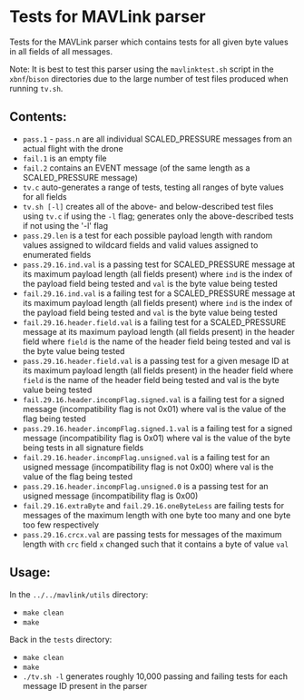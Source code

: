 # Tests for MAVLink parser

Tests for the MAVLink parser which contains tests for all given byte values in all fields of all messages.

Note: It is best to test this parser using the `mavlinktest.sh` script in the `xbnf`/`bison` directories due to the large number of test files produced when running `tv.sh`.

## Contents:

* `pass.1` - `pass.n` are all individual SCALED_PRESSURE messages from an actual flight with the drone
* `fail.1` is an empty file
* `fail.2` contains an EVENT message (of the same length as a SCALED_PRESSURE message)
* `tv.c` auto-generates a range of tests, testing all ranges of byte values for all fields
* `tv.sh [-l]` creates all of the above- and below-described test files using `tv.c` if using the `-l` flag; generates only the above-described tests if not using the '-l' flag
* `pass.29.len` is a test for each possible payload length with random values assigned to wildcard fields and valid values assigned to enumerated fields 
* `pass.29.16.ind.val` is a passing test for SCALED_PRESSURE message at its maximum payload length (all fields present) where `ind` is the index of the payload field being tested and `val` is the byte value being tested
* `fail.29.16.ind.val` is a failing test for a SCALED_PRESSURE message at its maximum payload length (all fields present) where `ind` is the index of the payload field being tested and `val` is the byte value being tested
* `fail.29.16.header.field.val` is a failing test for a SCALED_PRESSURE message at its maximum payload length (all fields present) in the header field where `field` is the name of the header field being tested and val is the byte value being tested
* `pass.29.16.header.field.val` is a passing test for a given mesage ID at its maximum payload length (all fields present) in the header field where `field` is the name of the header field being tested and val is the byte value being tested
* `fail.29.16.header.incompFlag.signed.val` is a failing test for a signed message (incompatibility flag is not 0x01) where val is the value of the flag being tested
* `pass.29.16.header.incompFlag.signed.1.val` is a failing test for a signed message (incompatibility flag is 0x01) where val is the value of the byte being tests in all signature fields
* `fail.29.16.header.incompFlag.unsigned.val` is a failing test for an usigned message (incompatibility flag is not 0x00) where val is the value of the flag being tested
* `pass.29.16.header.incompFlag.unsigned.0` is a passing test for an usigned message (incompatibility flag is 0x00)
* `fail.29.16.extraByte` and `fail.29.16.oneByteLess` are failing tests for messages of the maximum length with one byte too many and one byte too few respectively
* `pass.29.16.crcx.val` are passing tests for messages of the maximum length with `crc` field `x` changed such that it contains a byte of value `val` 

## Usage:

In the `../../mavlink/utils` directory:
* `make clean`
* `make`

Back in the `tests` directory:
* `make clean`
* `make`
* `./tv.sh -l` generates roughly 10,000 passing and failing tests for each message ID present in the parser
